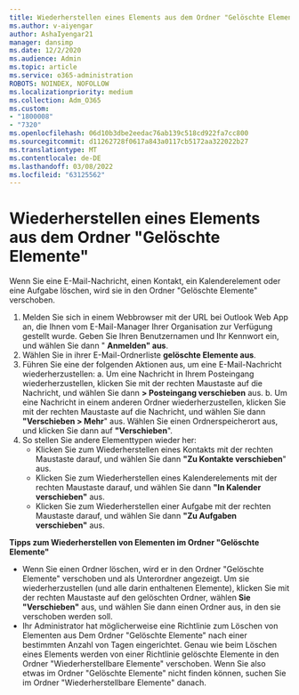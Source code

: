 ```yaml
---
title: Wiederherstellen eines Elements aus dem Ordner "Gelöschte Elemente"
ms.author: v-aiyengar
author: AshaIyengar21
manager: dansimp
ms.date: 12/2/2020
ms.audience: Admin
ms.topic: article
ms.service: o365-administration
ROBOTS: NOINDEX, NOFOLLOW
ms.localizationpriority: medium
ms.collection: Adm_O365
ms.custom:
- "1800008"
- "7320"
ms.openlocfilehash: 06d10b3dbe2eedac76ab139c518cd922fa7cc800
ms.sourcegitcommit: d11262728f0617a843a0117cb5172aa322022b27
ms.translationtype: MT
ms.contentlocale: de-DE
ms.lasthandoff: 03/08/2022
ms.locfileid: "63125562"
---
```

# <a name="recover-an-item-from-your-deleted-items-folder"></a>Wiederherstellen eines Elements aus dem Ordner "Gelöschte Elemente"

Wenn Sie eine E-Mail-Nachricht, einen Kontakt, ein Kalenderelement oder eine Aufgabe löschen, wird sie in den Ordner "Gelöschte Elemente" verschoben.

1. Melden Sie sich in einem Webbrowser mit der URL bei Outlook Web App an, die Ihnen vom E-Mail-Manager Ihrer Organisation zur Verfügung gestellt wurde. Geben Sie Ihren Benutzernamen und Ihr Kennwort ein, und wählen Sie dann " **Anmelden" aus**.
1. Wählen Sie in ihrer E-Mail-Ordnerliste **gelöschte Elemente aus**.
1. Führen Sie eine der folgenden Aktionen aus, um eine E-Mail-Nachricht wiederherzustellen: a. Um eine Nachricht in Ihrem Posteingang wiederherzustellen, klicken Sie mit der rechten Maustaste auf die Nachricht, und wählen Sie dann **> Posteingang verschieben** aus.
    b. Um eine Nachricht in einem anderen Ordner wiederherzustellen, klicken Sie mit der rechten Maustaste auf die Nachricht, und wählen Sie dann **"Verschieben > Mehr**" aus. Wählen Sie einen Ordnerspeicherort aus, und klicken Sie dann auf **"Verschieben**".
4. So stellen Sie andere Elementtypen wieder her:
    - Klicken Sie zum Wiederherstellen eines Kontakts mit der rechten Maustaste darauf, und wählen Sie dann **"Zu Kontakte verschieben**" aus.
    - Klicken Sie zum Wiederherstellen eines Kalenderelements mit der rechten Maustaste darauf, und wählen Sie dann **"In Kalender verschieben"** aus.
    - Klicken Sie zum Wiederherstellen einer Aufgabe mit der rechten Maustaste darauf, und wählen Sie dann **"Zu Aufgaben verschieben"** aus.

**Tipps zum Wiederherstellen von Elementen im Ordner "Gelöschte Elemente"**

- Wenn Sie einen Ordner löschen, wird er in den Ordner "Gelöschte Elemente" verschoben und als Unterordner angezeigt. Um sie wiederherzustellen (und alle darin enthaltenen Elemente), klicken Sie mit der rechten Maustaste auf den gelöschten Ordner, wählen **Sie "Verschieben"** aus, und wählen Sie dann einen Ordner aus, in den sie verschoben werden soll.
- Ihr Administrator hat möglicherweise eine Richtlinie zum Löschen von Elementen aus Dem Ordner "Gelöschte Elemente" nach einer bestimmten Anzahl von Tagen eingerichtet. Genau wie beim Löschen eines Elements werden von einer Richtlinie gelöschte Elemente in den Ordner "Wiederherstellbare Elemente" verschoben. Wenn Sie also etwas im Ordner "Gelöschte Elemente" nicht finden können, suchen Sie im Ordner "Wiederherstellbare Elemente" danach.
